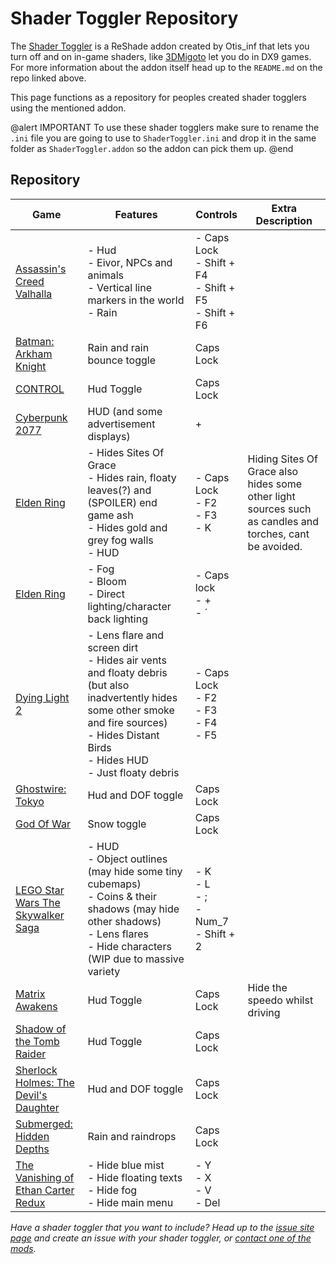 Shader Toggler Repository
=====

The [Shader Toggler](https://github.com/FransBouma/ShaderToggler) is a ReShade addon created by Otis_inf that lets you turn off and on in-game shaders, like [3DMigoto](https://nohud.fandom.com/wiki/Creation_of_Hudtoggle_Mods) let you do in DX9 games. For more information about the addon itself head up to the `README.md` on the repo linked above.

This page functions as a repository for peoples created shader togglers using the mentioned addon.

@alert IMPORTANT
To use these shader togglers make sure to rename the `.ini` file you are going to use to `ShaderToggler.ini` and drop it in the same folder as `ShaderToggler.addon` so the addon can pick them up.
@end

## Repository

Game | Features | Controls | Extra Description
--|--|--|--
[Assassin's Creed Valhalla](../../ShaderTogglers/assassins_creed_valhalla.ini) | - Hud <br> - Eivor, NPCs and animals <br> - Vertical line markers in the world <br> - Rain | - Caps Lock<br>- Shift + F4<br>- Shift + F5<br>- Shift + F6
[Batman: Arkham Knight](../../ShaderTogglers/batman_arkham_knight.ini) | Rain and rain bounce toggle | Caps Lock
[CONTROL](../../ShaderTogglers/control.ini) | Hud Toggle | Caps Lock | 
[Cyberpunk 2077](../../ShaderTogglers/cyberpunk_2077.ini) | HUD  (and some advertisement displays) | +
[Elden Ring](../../ShaderTogglers/elden_ring.ini) | - Hides Sites Of Grace <br>- Hides rain, floaty leaves(?) and (SPOILER) end game ash<br> - Hides gold and grey fog walls<br> - HUD | - Caps Lock <br> - F2 <br> - F3 <br> - K | Hiding Sites Of Grace also hides some other light sources such as candles and torches, cant be avoided.
[Elden Ring](../../ShaderTogglers/elden_ring_1.ini) | - Fog <br> - Bloom <br> - Direct lighting/character back lighting | - Caps lock <br> - + <br> - ´
[Dying Light 2](../../ShaderTogglers/dying_light_2.ini) | - Lens flare and screen dirt <br> - Hides air vents and floaty debris (but also inadvertently hides some other smoke and fire sources) <br> - Hides Distant Birds <br> - Hides HUD <br> - Just floaty debris | - Caps Lock <br> - F2 <br> - F3 <br> - F4 <br> - F5
[Ghostwire: Tokyo](../../ShaderTogglers/ghostwire_tokyo.ini) | Hud and DOF toggle | Caps Lock | 
[God Of War](../../ShaderTogglers/god_of_war.ini) | Snow toggle | Caps Lock
[LEGO Star Wars The Skywalker Saga](../../ShaderTogglers/lego_star_wars_skywalker_saga.ini) | - HUD <br> - Object outlines (may hide some tiny cubemaps) <br>  - Coins & their shadows (may hide other shadows) <br> - Lens flares <br> - Hide characters (WIP due to massive variety | - K <br> - L <br> - ; <br> - Num_7 <br> - Shift + 2
[Matrix Awakens](../../ShaderTogglers/matrix_awakens.ini) | Hud Toggle | Caps Lock | Hide the speedo whilst driving
[Shadow of the Tomb Raider](../../ShaderTogglers/SOTTR.ini) | Hud Toggle | Caps Lock | 
[Sherlock Holmes: The Devil's Daughter](../../ShaderTogglers/sherlock_holmes_devils_daughter.ini) | Hud and DOF toggle | Caps Lock | 
[Submerged: Hidden Depths](../../ShaderTogglers/submerged_hidden_depths.ini) | Rain and raindrops | Caps Lock | 
[The Vanishing of Ethan Carter Redux](../../ShaderTogglers/vanishing_ethan_carter_redux.ini) | - Hide blue mist<br> - Hide floating texts<br> - Hide fog<br> - Hide main menu | - Y<br> - X<br> - V<br> - Del | 

*Have a shader toggler that you want to include? Head up to the [issue site page](https://github.com/framedsc/Sitesource/issues) and create an issue with your shader toggler, or [contact one of the mods](https://framedsc.com/index.htm).*
